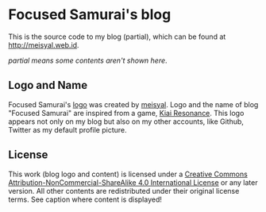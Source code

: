 # Focused Samurai's blog

This is the source code to my blog (partial), which can be found at http://meisyal.web.id.

*partial means some contents aren't shown here*.

## Logo and Name

Focused Samurai's [logo][logo] was created by [meisyal][meisyal]. Logo and the name of blog "Focused Samurai" are inspired from a game, [Kiai Resonance][kiairesonance]. This logo appears not only on my blog but also on my other accounts, like Github, Twitter as my default profile picture.

## License

This work (blog logo and content) is licensed under a [Creative Commons Attribution-NonCommercial-ShareAlike 4.0 International License][cclicense] or any later version. All other contents are redistributed under their original license terms. See caption where content is displayed!

[logo]: https://github.com/meisyal/meisyal.web.id/blob/master/images/focused-samurai.png
[meisyal]: https://github.com/meisyal
[kiairesonance]: http://www.kiairesonance.com/
[cclicense]: http://creativecommons.org/licenses/by-nc-sa/4.0/
